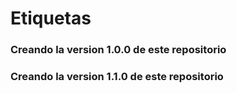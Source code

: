# Etiquetas
### Creando la version 1.0.0 de este repositorio
### Creando la version 1.1.0 de este repositorio